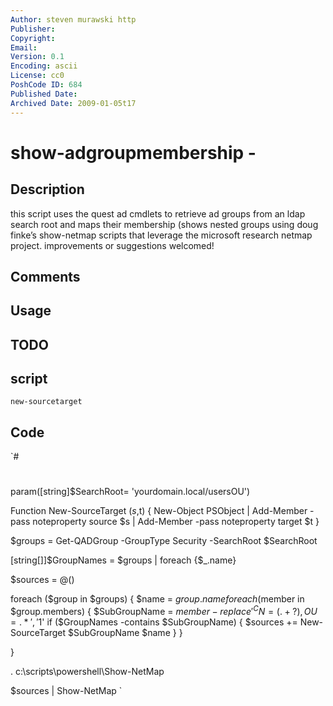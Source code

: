 ```yaml
---
Author: steven murawski http
Publisher: 
Copyright: 
Email: 
Version: 0.1
Encoding: ascii
License: cc0
PoshCode ID: 684
Published Date: 
Archived Date: 2009-01-05t17
---
```


# show-adgroupmembership - 

## Description

this script uses the quest ad cmdlets to retrieve ad groups from an ldap search root and maps their membership (shows nested groups using doug finke’s show-netmap scripts that leverage the microsoft research netmap project.  improvements or suggestions welcomed!

## Comments



## Usage



## TODO



## script

`new-sourcetarget`

## Code

`#
 #
 
 
 param([string]$SearchRoot= 'yourdomain.local/usersOU')
 
 Function New-SourceTarget ($s,$t) {
 	New-Object PSObject |
 		Add-Member -pass noteproperty source $s |
 		Add-Member -pass noteproperty target $t
 }
 
 $groups = Get-QADGroup -GroupType Security -SearchRoot $SearchRoot
 
 [string[]]$GroupNames = $groups | foreach {$_.name}
 
 $sources = @()
 
 foreach ($group in $groups)
 {
 	$name = $group.name
 	foreach ($member in $group.members)
 	{
 		$SubGroupName = $member -replace '^CN=(.+?),OU=.*', '$1'
 		if ($GroupNames -contains $SubGroupName)
 		{
 			$sources += New-SourceTarget $SubGroupName $name
 		}
 	}
 	
 }
 
 . c:\scripts\powershell\Show-NetMap
 
 $sources | Show-NetMap
`

